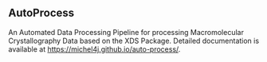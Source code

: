AutoProcess
-----------

An Automated Data Processing Pipeline for processing Macromolecular Crystallography Data based on the XDS Package. 
Detailed documentation is available at https://michel4j.github.io/auto-process/.